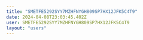 ```yaml
---
title: "SMETFE5292SYY7MZHFNYGH809SP7HX12JFK5C4T9"
date: 2024-04-08T23:03:45.402Z
user: SMETFE5292SYY7MZHFNYGH809SP7HX12JFK5C4T9
layout: "users"
---
```

    